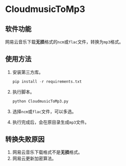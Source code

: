 # CloudmusicToMp3

## 软件功能

网易云音乐下载**无损**格式的`ncm`或`flac`文件，转换为`mp3`格式。

## 使用方法

1. 安装第三方库。
   ```python
   pip install -r requirements.txt
   ```

2. 执行脚本。
   ```python
   python CloudmusicToMp3.py
   ```

3. 选择`ncm`或`flac`文件，可以多选。

4. 执行完成后，会在原目录生成`mp3`文件。

## 转换失败原因

1. 网易云音乐下载格式不是**无损**格式。
2. 网易云更新加密算法。